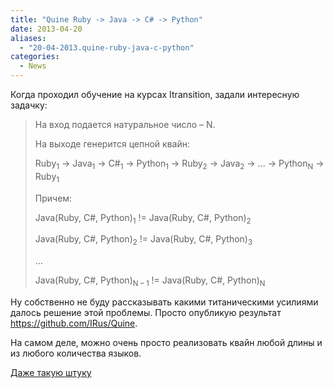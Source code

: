 ```yaml
---
title: "Quine Ruby -> Java -> C# -> Python"
date: 2013-04-20
aliases: 
  - "20-04-2013.quine-ruby-java-c-python"
categories:
  - News
---
```


Когда проходил обучение на курсах Itransition, задали интересную задачку:

> На вход подается натуральное число – N.
> 
> На выходе генерится цепной квайн:
>
> Ruby<sub>1</sub> -> Java<sub>1</sub> -> C#<sub>1</sub> -> Python<sub>1</sub> -> Ruby<sub>2</sub> -> Java<sub>2</sub> -> ... -> Python<sub>N</sub> -> Ruby<sub>1</sub>
>
> Причем:
>
> Java(Ruby, C#, Python)<sub>1</sub> != Java(Ruby, C#, Python)<sub>2</sub>
>
> Java(Ruby, C#, Python)<sub>2</sub> != Java(Ruby, C#, Python)<sub>3</sub>
>
> ...
>
> Java(Ruby, C#, Python)<sub>N – 1</sub> != Java(Ruby, C#, Python)<sub>N</sub> 

Ну собственно не буду рассказывать какими титаническими усилиями далось решение этой проблемы. Просто опубликую результат <https://github.com/IRus/Quine>.

На самом деле, можно очень просто реализовать квайн любой длины и из любого количества языков.

[Даже такую штуку](http://mamememo.blogspot.com/2010/09/qlobe.html)
